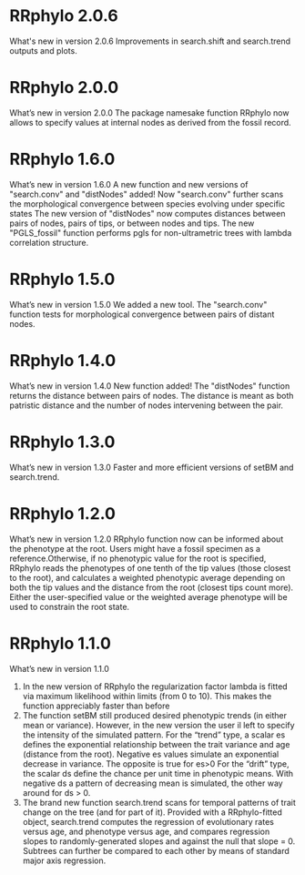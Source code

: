 # RRphylo 2.0.6
What's new in version 2.0.6
Improvements in search.shift and search.trend outputs and plots.

# RRphylo 2.0.0
What’s new in version 2.0.0
The package namesake function RRphylo now allows to specify values at internal nodes as derived from the fossil record.

# RRphylo 1.6.0

What’s new in version 1.6.0
A new function and new versions of "search.conv" and "distNodes" added! 
Now "search.conv" further scans the morphological convergence between species evolving under specific states 
The new version of "distNodes"  now computes distances between pairs of nodes, pairs of tips, or between nodes and tips. 
The new "PGLS_fossil" function performs pgls for non-ultrametric trees with lambda correlation structure.


# RRphylo 1.5.0

What’s new in version 1.5.0
We added a new tool. The "search.conv" function tests for morphological convergence between pairs of distant nodes.


# RRphylo 1.4.0

What’s new in version 1.4.0
New function added! The "distNodes" function returns the distance between pairs of nodes. The distance is meant as both patristic distance and the number of nodes intervening between the pair.


# RRphylo 1.3.0

What’s new in version 1.3.0
Faster and more efficient versions of setBM and search.trend.

# RRphylo 1.2.0

What’s new in version 1.2.0
RRphylo function now can be informed about the phenotype at the root. 
Users might have a fossil specimen as a reference.Otherwise, if no phenotypic 
value for the root is specified, RRphylo reads the phenotypes of one tenth of 
the tip values (those closest to the root), and calculates a weighted phenotypic 
average depending on both the tip values and the distance from the root (closest 
tips count more). Either the user-specified value or the weighted average 
phenotype will be used to constrain the root state.

# RRphylo 1.1.0

What’s new in version 1.1.0

1. In the new version of RRphylo the regularization factor lambda is fitted via maximum
likelihood within limits (from 0 to 10). This makes the function appreciably faster
than before
2. The function setBM still produced desired phenotypic trends (in either mean or
variance). However, in the new version the user il left to specify the intensity of the
simulated pattern. For the “trend” type, a scalar es defines the exponential
relationship between the trait variance and age (distance from the root). Negative es
values simulate an exponential decrease in variance. The opposite is true for es&gt;0
For the “drift” type, the scalar ds define the chance per unit time in phenotypic
means. With negative ds a pattern of decreasing mean is simulated, the other way
around for ds &gt; 0.
3. The brand new function search.trend scans for temporal patterns of trait change on
the tree (and for part of it). Provided with a RRphylo-fitted object, search.trend
computes the regression of evolutionary rates versus age, and phenotype versus
age, and compares regression slopes to randomly-generated slopes and against the
null that slope = 0. Subtrees can further be compared to each other by means of
standard major axis regression.
